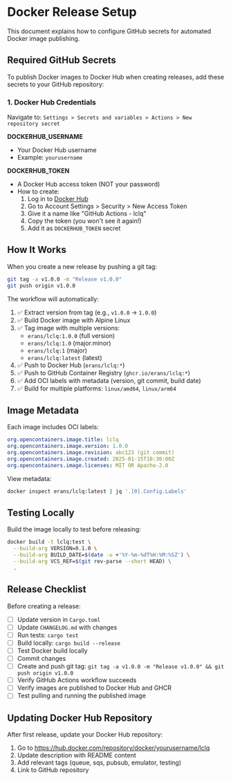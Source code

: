 # Docker Release Setup

This document explains how to configure GitHub secrets for automated Docker image publishing.

## Required GitHub Secrets

To publish Docker images to Docker Hub when creating releases, add these secrets to your GitHub repository:

### 1. Docker Hub Credentials

Navigate to: `Settings > Secrets and variables > Actions > New repository secret`

**DOCKERHUB_USERNAME**
- Your Docker Hub username
- Example: `yourusername`

**DOCKERHUB_TOKEN**
- A Docker Hub access token (NOT your password)
- How to create:
  1. Log in to [Docker Hub](https://hub.docker.com/)
  2. Go to Account Settings > Security > New Access Token
  3. Give it a name like "GitHub Actions - lclq"
  4. Copy the token (you won't see it again!)
  5. Add it as `DOCKERHUB_TOKEN` secret

## How It Works

When you create a new release by pushing a git tag:

```bash
git tag -a v1.0.0 -m "Release v1.0.0"
git push origin v1.0.0
```

The workflow will automatically:

1. ✅ Extract version from tag (e.g., `v1.0.0` → `1.0.0`)
2. ✅ Build Docker image with Alpine Linux
3. ✅ Tag image with multiple versions:
   - `erans/lclq:1.0.0` (full version)
   - `erans/lclq:1.0` (major.minor)
   - `erans/lclq:1` (major)
   - `erans/lclq:latest` (latest)
4. ✅ Push to Docker Hub (`erans/lclq:*`)
5. ✅ Push to GitHub Container Registry (`ghcr.io/erans/lclq:*`)
6. ✅ Add OCI labels with metadata (version, git commit, build date)
7. ✅ Build for multiple platforms: `linux/amd64`, `linux/arm64`

## Image Metadata

Each image includes OCI labels:

```yaml
org.opencontainers.image.title: lclq
org.opencontainers.image.version: 1.0.0
org.opencontainers.image.revision: abc123 (git commit)
org.opencontainers.image.created: 2025-01-15T10:30:00Z
org.opencontainers.image.licenses: MIT OR Apache-2.0
```

View metadata:
```bash
docker inspect erans/lclq:latest | jq '.[0].Config.Labels'
```

## Testing Locally

Build the image locally to test before releasing:

```bash
docker build -t lclq:test \
  --build-arg VERSION=0.1.0 \
  --build-arg BUILD_DATE=$(date -u +'%Y-%m-%dT%H:%M:%SZ') \
  --build-arg VCS_REF=$(git rev-parse --short HEAD) \
  .
```

## Release Checklist

Before creating a release:

- [ ] Update version in `Cargo.toml`
- [ ] Update `CHANGELOG.md` with changes
- [ ] Run tests: `cargo test`
- [ ] Build locally: `cargo build --release`
- [ ] Test Docker build locally
- [ ] Commit changes
- [ ] Create and push git tag: `git tag -a v1.0.0 -m "Release v1.0.0" && git push origin v1.0.0`
- [ ] Verify GitHub Actions workflow succeeds
- [ ] Verify images are published to Docker Hub and GHCR
- [ ] Test pulling and running the published image

## Updating Docker Hub Repository

After first release, update your Docker Hub repository:

1. Go to https://hub.docker.com/repository/docker/yourusername/lclq
2. Update description with README content
3. Add relevant tags (queue, sqs, pubsub, emulator, testing)
4. Link to GitHub repository
